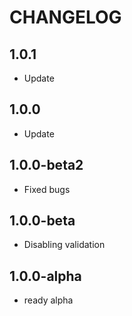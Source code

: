 CHANGELOG
==============

1.0.1
-----------------
 * Update
 
1.0.0
-----------------
 * Update
 
1.0.0-beta2
-----------------
 * Fixed bugs

1.0.0-beta
-----------------
 * Disabling validation

1.0.0-alpha
-----------------
 * ready alpha
